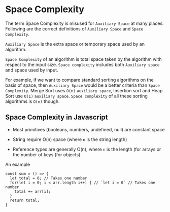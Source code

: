 # Space Complexity

The term Space Complexity is misused for `Auxiliary Space` at many places. Following are the correct definitions of `Auxiliary Space` and `Space Complexity`.

`Auxiliary Space` is the extra space or temporary space used by an algorithm.

`Space Complexity` of an algorithm is total space taken by the algorithm with respect to the input size. `Space complexity` includes both `Auxiliary space` and space used by input.

For example, if we want to compare standard sorting algorithms on the basis of space, then `Auxiliary Space` would be a better criteria than `Space Complexity`. Merge Sort uses `O(n)` `auxiliary space`, Insertion sort and Heap Sort use `O(1)` `auxiliary space`. `Space complexity` of all these sorting algorithms is `O(n)` though.

## Space Complexity in Javascript

- Most primitives (booleans, numbers, undefined, null) are constant space

- String require O(n) space (where `n` is the string length)

- Reference types are generally O(n), where `n` is the length (for arrays or the number of keys (for objects).

An example

```
const sum = () => {
  let total = 0; // Takes one number
  for(let i = 0; i < arr.length i++) { // `let i = 0` // Takes one number
    total += arr[i];
  }
  return total;
}
```